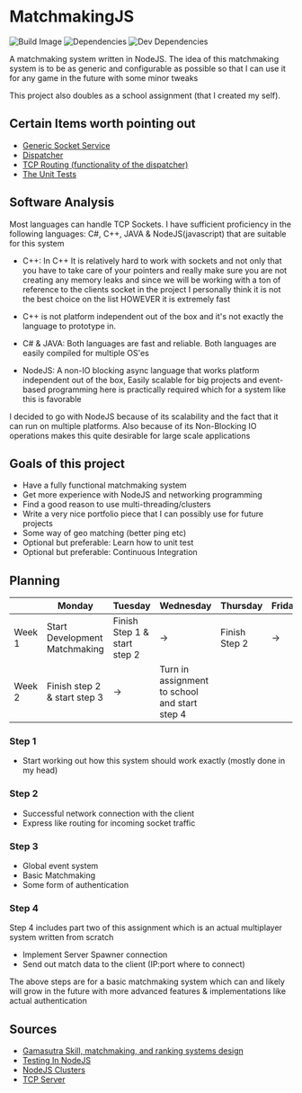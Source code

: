 # MatchmakingJS

![Build Image](https://travis-ci.org/lghenk/MatchmakingJS.svg?branch=master)
![Dependencies](https://david-dm.org/lghenk/MatchmakingJS/status.svg)
![Dev Dependencies](https://david-dm.org/lghenk/MatchmakingJS/dev-status.svg)

A matchmaking system written in NodeJS. The idea of this matchmaking system is to be as generic and configurable as possible so that I can use it for any game in the future with some minor tweaks

This project also doubles as a school assignment (that I created my self).

## Certain Items worth pointing out
- [Generic Socket Service](https://github.com/lghenk/MatchmakingJS/blob/master/services/SocketService.js)
- [Dispatcher](https://github.com/lghenk/MatchmakingJS/tree/master/controllers/dispatcher)
- [TCP Routing (functionality of the dispatcher)](https://github.com/lghenk/MatchmakingJS/blob/master/routes/PlayerRoutes.js)
- [The Unit Tests](https://github.com/lghenk/MatchmakingJS/tree/master/test)

## Software Analysis 
Most languages can handle TCP Sockets. I have sufficient proficiency in the following languages: C#, C++, JAVA & NodeJS(javascript)
that are suitable for this system

- C++: In C++ It is relatively hard to work with sockets and not only that you have to take care of your pointers and really make sure you are not creating any memory leaks and since we will be working with a ton of reference to the clients socket in the project I personally think it is not the best choice on the list HOWEVER it is extremely fast
+ C++ is not platform independent out of the box and it's not exactly the language to prototype in.

- C# & JAVA: Both languages are fast and reliable. Both languages are easily compiled for multiple OS'es 

- NodeJS: A non-IO blocking async language that works platform independent out of the box, Easily scalable for big projects and event-based programming here is practically required which for a system like this is favorable

I decided to go with NodeJS because of its scalability and the fact that it can run on multiple platforms.
Also because of its Non-Blocking IO operations makes this quite desirable for large scale applications

## Goals of this project
- Have a fully functional matchmaking system
- Get more experience with NodeJS and networking programming
- Find a good reason to use multi-threading/clusters
- Write a very nice portfolio piece that I can possibly use for future projects
- Some way of geo matching (better ping etc)
- Optional but preferable: Learn how to unit test
- Optional but preferable: Continuous Integration 


## Planning 
| | Monday | Tuesday | Wednesday | Thursday | Friday |
| --- | --- | --- | --- | --- | --- |
|Week 1 | Start Development Matchmaking | Finish Step 1 & start step 2 | -> | Finish Step 2 | ->
|Week 2 | Finish step 2 & start step 3 | -> | Turn in assignment to school and start step 4 |

### Step 1
- Start working out how this system should work exactly (mostly done in my head)

### Step 2
- Successful network connection with the client
- Express like routing for incoming socket traffic

### Step 3
- Global event system
- Basic Matchmaking 
- Some form of authentication

### Step 4
Step 4 includes part two of this assignment which is an actual multiplayer system written from scratch
- Implement Server Spawner connection
- Send out match data to the client (IP:port where to connect)

The above steps are for a basic matchmaking system which can and likely will grow in the future with more advanced features & implementations 
like actual authentication

## Sources
- [Gamasutra Skill, matchmaking, and ranking systems design](https://www.gamasutra.com/view/news/310968/Video_Skill_matchmaking_and_ranking_systems_design.php)
- [Testing In NodeJS](https://mochajs.org/)
- [NodeJS Clusters](https://nodejs.org/api/cluster.html)
- [TCP Server](https://nodejs.org/api/net.html)